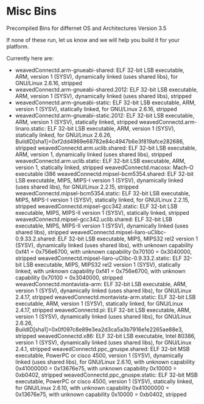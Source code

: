 # Misc Bins
Precompiled Bins for differnet OS and Architectures  Version 3.5

If none of these run, let us know and we will help you build it for your platform.

Currently here are:


 - weavedConnectd.arm-gnueabi-shared:                  ELF 32-bit LSB executable, ARM, version 1 (SYSV), dynamically linked (uses shared libs), for GNU/Linux 2.6.16, stripped
 - weavedConnectd.arm-gnueabi-shared.2012:             ELF 32-bit LSB executable, ARM, version 1 (SYSV), dynamically linked (uses shared libs), stripped
 - weavedConnectd.arm-gnueabi-static:                  ELF 32-bit LSB executable, ARM, version 1 (SYSV), statically linked, for GNU/Linux 2.6.16, stripped
 - weavedConnectd.arm-gnueabi-static.2012:             ELF 32-bit LSB executable, ARM, version 1 (SYSV), statically linked, stripped
weavedConnectd.arm-linaro.static:                   ELF 32-bit LSB executable, ARM, version 1 (SYSV), statically linked, for GNU/Linux 2.6.26, BuildID[sha1]=0xf2dd4969e68782e84c4947b6e3f819afce282686, stripped
weavedConnectd.arm.uclib.shared:                    ELF 32-bit LSB executable, ARM, version 1, dynamically linked (uses shared libs), stripped
weavedConnectd.arm.uclib.static:                    ELF 32-bit LSB executable, ARM, version 1, statically linked, stripped
weavedConnectd.macosx:                              Mach-O executable i386
weavedConnectd.mipsel-bcm5354.shared:               ELF 32-bit LSB executable, MIPS, MIPS-I version 1 (SYSV), dynamically linked (uses shared libs), for GNU/Linux 2.2.15, stripped
weavedConnectd.mipsel-bcm5354.static:               ELF 32-bit LSB executable, MIPS, MIPS-I version 1 (SYSV), statically linked, for GNU/Linux 2.2.15, stripped
weavedConnectd.mipsel-gcc342.static:                ELF 32-bit LSB executable, MIPS, MIPS-II version 1 (SYSV), statically linked, stripped
weavedConnectd.mipsel-gcc342.uclib.shared:          ELF 32-bit LSB executable, MIPS, MIPS-II version 1 (SYSV), dynamically linked (uses shared libs), stripped
weavedConnectd.mipsel-liaro-uClibc-0.9.33.2.shared: ELF 32-bit LSB executable, MIPS, MIPS32 rel2 version 1 (SYSV), dynamically linked (uses shared libs), with unknown capability 0xf41 = 0x756e6700, with unknown capability 0x70100 = 0x3040000, stripped
weavedConnectd.mipsel-liaro-uClibc-0.9.33.2.static: ELF 32-bit LSB executable, MIPS, MIPS32 rel2 version 1 (SYSV), statically linked, with unknown capability 0xf41 = 0x756e6700, with unknown capability 0x70100 = 0x3040000, stripped
weavedConnectd.montavista-arm:                      ELF 32-bit LSB executable, ARM, version 1 (SYSV), dynamically linked (uses shared libs), for GNU/Linux 2.4.17, stripped
weavedConnectd.montavista-arm.static:               ELF 32-bit LSB executable, ARM, version 1 (SYSV), statically linked, for GNU/Linux 2.4.17, stripped
weavedConnectd.pi:                                  ELF 32-bit LSB executable, ARM, version 1 (SYSV), dynamically linked (uses shared libs), for GNU/Linux 2.6.26, BuildID[sha1]=0x0f097c8e89e3ea2d3ca5a3b7916e1e2265ae88e3, stripped
weavedConnectd.x86:                                 ELF 32-bit LSB executable, Intel 80386, version 1 (SYSV), dynamically linked (uses shared libs), for GNU/Linux 2.4.1, stripped
weavedConnectd.ppc_gnuspe.shared:                   ELF 32-bit MSB executable, PowerPC or cisco 4500, version 1 (SYSV), dynamically linked (uses shared libs), for GNU/Linux 2.6.10, with unknown capability 0x41000000 = 0x13676e75, with unknown capability 0x10000 = 0xb0402, stripped
weavedConnectd.ppc_gnuspe.static:                   ELF 32-bit MSB executable, PowerPC or cisco 4500, version 1 (SYSV), statically linked, for GNU/Linux 2.6.10, with unknown capability 0x41000000 = 0x13676e75, with unknown capability 0x10000 = 0xb0402, stripped

